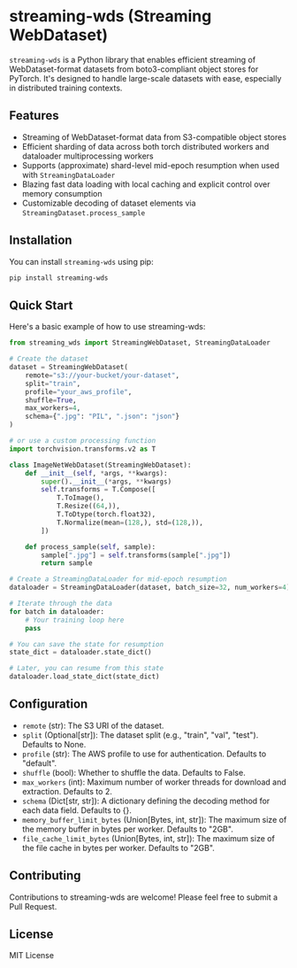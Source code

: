 # streaming-wds (Streaming WebDataset)

`streaming-wds` is a Python library that enables efficient streaming of WebDataset-format datasets from boto3-compliant object stores for PyTorch. It's designed to handle large-scale datasets with ease, especially in distributed training contexts.


## Features

- Streaming of WebDataset-format data from S3-compatible object stores
- Efficient sharding of data across both torch distributed workers and dataloader multiprocessing workers
- Supports (approximate) shard-level mid-epoch resumption when used with `StreamingDataLoader`
- Blazing fast data loading with local caching and explicit control over memory consumption
- Customizable decoding of dataset elements via `StreamingDataset.process_sample`

## Installation

You can install `streaming-wds` using pip:

```bash
pip install streaming-wds
```

## Quick Start
Here's a basic example of how to use streaming-wds:

```python
from streaming_wds import StreamingWebDataset, StreamingDataLoader

# Create the dataset
dataset = StreamingWebDataset(
    remote="s3://your-bucket/your-dataset",
    split="train",
    profile="your_aws_profile",
    shuffle=True,
    max_workers=4,
    schema={".jpg": "PIL", ".json": "json"}
)

# or use a custom processing function
import torchvision.transforms.v2 as T

class ImageNetWebDataset(StreamingWebDataset):
    def __init__(self, *args, **kwargs):
        super().__init__(*args, **kwargs)
        self.transforms = T.Compose([
            T.ToImage(),
            T.Resize((64,)),
            T.ToDtype(torch.float32),
            T.Normalize(mean=(128,), std=(128,)),
        ])

    def process_sample(self, sample):
        sample[".jpg"] = self.transforms(sample[".jpg"])
        return sample

# Create a StreamingDataLoader for mid-epoch resumption
dataloader = StreamingDataLoader(dataset, batch_size=32, num_workers=4)

# Iterate through the data
for batch in dataloader:
    # Your training loop here
    pass

# You can save the state for resumption
state_dict = dataloader.state_dict()

# Later, you can resume from this state
dataloader.load_state_dict(state_dict)
```


## Configuration

- `remote` (str): The S3 URI of the dataset.
- `split` (Optional[str]): The dataset split (e.g., "train", "val", "test"). Defaults to None.
- `profile` (str): The AWS profile to use for authentication. Defaults to "default".
- `shuffle` (bool): Whether to shuffle the data. Defaults to False.
- `max_workers` (int): Maximum number of worker threads for download and extraction. Defaults to 2.
- `schema` (Dict[str, str]): A dictionary defining the decoding method for each data field. Defaults to {}.
- `memory_buffer_limit_bytes` (Union[Bytes, int, str]): The maximum size of the memory buffer in bytes per worker. Defaults to "2GB".
- `file_cache_limit_bytes` (Union[Bytes, int, str]): The maximum size of the file cache in bytes per worker. Defaults to "2GB".


## Contributing
Contributions to streaming-wds are welcome! Please feel free to submit a Pull Request.

## License
MIT License
